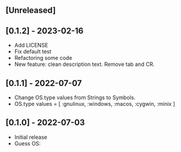 ## [Unreleased]

## [0.1.2] - 2023-02-16

- Add LICENSE
- Fix default test
- Refactoring some code
- New feature: clean description text. Remove tab and CR.

## [0.1.1] - 2022-07-07

- Change OS.type values from Strings to Symbols.
- OS.type values = [ :gnulinux, :windows, :macos, :cygwin, :minix ]

## [0.1.0] - 2022-07-03

- Initial release
- Guess OS:
